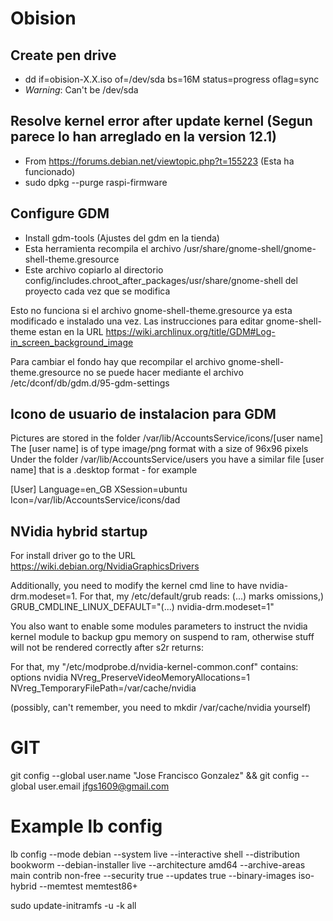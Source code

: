# Obision

## Create pen drive
- dd if=obision-X.X.iso of=/dev/sda bs=16M status=progress oflag=sync
- *Warning*: Can't be /dev/sda

## Resolve kernel error after update kernel (Segun parece lo han arreglado en la version 12.1)
- From https://forums.debian.net/viewtopic.php?t=155223 (Esta ha funcionado)
- sudo dpkg --purge raspi-firmware

## Configure GDM
- Install gdm-tools (Ajustes del gdm en la tienda)
- Esta herramienta recompila el archivo /usr/share/gnome-shell/gnome-shell-theme.gresource
- Este archivo copiarlo al directorio config/includes.chroot_after_packages/usr/share/gnome-shell del proyecto cada vez que se modifica

Esto no funciona si el archivo gnome-shell-theme.gresource ya esta modificado e instalado una vez. Las instrucciones para editar gnome-shell-theme estan
en la URL https://wiki.archlinux.org/title/GDM#Log-in_screen_background_image

Para cambiar el fondo hay que recompilar el archivo gnome-shell-theme.gresource no se puede hacer mediante el archivo /etc/dconf/db/gdm.d/95-gdm-settings

## Icono de usuario de instalacion para GDM
Pictures are stored in the folder /var/lib/AccountsService/icons/[user name]
The [user name] is of type image/png format with a size of 96x96 pixels
Under the folder /var/lib/AccountsService/users you have a similar file [user name] that is a .desktop format - for example

[User]
Language=en_GB
XSession=ubuntu
Icon=/var/lib/AccountsService/icons/dad

## NVidia hybrid startup
For install driver go to the URL https://wiki.debian.org/NvidiaGraphicsDrivers

Additionally, you need to modify the kernel cmd line to have nvidia-drm.modeset=1. For that, my /etc/default/grub reads: (...) marks omissions,)
GRUB_CMDLINE_LINUX_DEFAULT="(...) nvidia-drm.modeset=1"

You also want to enable some modules parameters to instruct the nvidia kernel module to backup gpu memory on suspend to ram, otherwise stuff will not be rendered correctly after s2r returns:

For that, my "/etc/modprobe.d/nvidia-kernel-common.conf" contains:
options nvidia NVreg_PreserveVideoMemoryAllocations=1 NVreg_TemporaryFilePath=/var/cache/nvidia

(possibly, can't remember, you need to mkdir /var/cache/nvidia yourself)

# GIT
git config --global user.name "Jose Francisco Gonzalez" && git config --global user.email jfgs1609@gmail.com

# Example lb config
lb config --mode debian --system live --interactive shell --distribution bookworm --debian-installer live --architecture amd64 --archive-areas main contrib non-free --security true --updates true --binary-images iso-hybrid --memtest memtest86+

sudo update-initramfs -u -k all